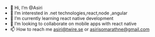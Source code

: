 - 👋 Hi, I’m @Asiri
- 👀 I’m interested in .net technologies,react,node ,angular
- 🌱 I’m currently learning react native development
- 💞️ I’m looking to collaborate on mobile apps with react native
- 📫 How to reach me asiri@twire.se or asirisomarathne@gmail.com

<!---
AsiriTwire/AsiriTwire is a ✨ special ✨ repository because its `README.md` (this file) appears on your GitHub profile.
You can click the Preview link to take a look at your changes.
--->
